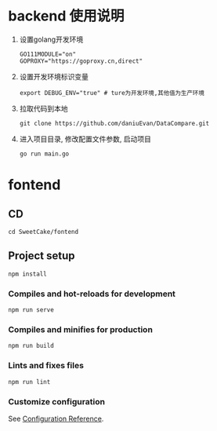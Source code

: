 # backend 使用说明

1. 设置golang开发环境
    ```shell
   GO111MODULE="on"
   GOPROXY="https://goproxy.cn,direct"
    ```
2. 设置开发环境标识变量
    ```shell
    export DEBUG_ENV="true" # ture为开发环境,其他值为生产环境
    ```
3. 拉取代码到本地
   ```shell
   git clone https://github.com/daniuEvan/DataCompare.git
   ```
4. 进入项目目录, 修改配置文件参数, 启动项目
   ```shell
   go run main.go
   ```

# fontend

## CD

```
cd SweetCake/fontend

```

## Project setup

```
npm install
```

### Compiles and hot-reloads for development

```
npm run serve
```

### Compiles and minifies for production

```
npm run build
```

### Lints and fixes files

```
npm run lint
```

### Customize configuration

See [Configuration Reference](https://cli.vuejs.org/config/).
